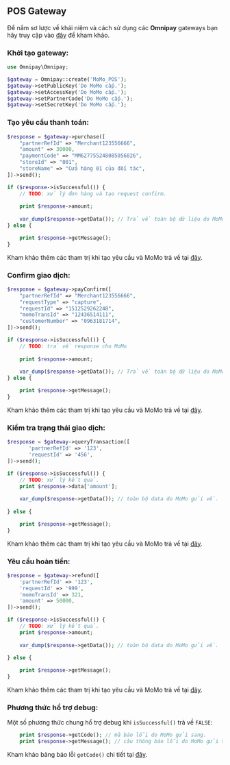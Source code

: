 POS Gateway
------------

Để nắm sơ lược về khái niệm và cách sử dụng các **Omnipay** gateways bạn hãy truy cập vào [đây](https://omnipay.thephpleague.com/) 
để kham khảo.

### Khởi tạo gateway:

```php
use Omnipay\Omnipay;

$gateway = Omnipay::create('MoMo_POS');
$gateway->setPublicKey('Do MoMo cấp.');
$gateway->setAccessKey('Do MoMo cấp.');
$gateway->setPartnerCode('Do MoMo cấp.');
$gateway->setSecretKey('Do MoMo cấp.');
```

### Tạo yêu cầu thanh toán:

```php
$response = $gateway->purchase([
    "partnerRefId" => "Merchant123556666",
    "amount" => 30000,
    "paymentCode" => "MM627755248085056826",
    "storeId" => "001",
    "storeName" => "Cửa hàng 01 của đối tác",
])->send();

if ($response->isSuccessful()) {
    // TODO: xử lý đơn hàng và tạo request confirm.
    
    print $response->amount;
    
    var_dump($response->getData()); // Trả về toàn bộ dữ liệu do MoMo trả về.
} else {

    print $response->getMessage();
}
```

Kham khảo thêm các tham trị khi tạo yêu cầu và MoMo trả về tại [đây](https://developers.momo.vn/#/docs/pos_payment?id=x%e1%bb%ad-l%c3%bd-thanh-to%c3%a1n).

### Confirm giao dịch:

```php
$response = $gateway->payConfirm([
    "partnerRefId" => "Merchant123556666",
    "requestType" => "capture",
    "requestId" => "1512529262248",
    "momoTransId" => "12436514111",
    "customerNumber" => "0963181714",
])->send();

if ($response->isSuccessful()) {
    // TODO: trả về response cho MoMo
    
    print $response->amount;
    
    var_dump($response->getData()); // Trả về toàn bộ dữ liệu do MoMo trả về.
} else {

    print $response->getMessage();
}
```

Kham khảo thêm các tham trị khi tạo yêu cầu và MoMo trả về tại [đây](https://developers.momo.vn/#/docs/pos_payment?id=x%c3%a1c-nh%e1%ba%adn-giao-d%e1%bb%8bch).

### Kiểm tra trạng thái giao dịch:

```php
$response = $gateway->queryTransaction([
       'partnerRefId' => '123',
       'requestId' => '456',
])->send();

if ($response->isSuccessful()) {
    // TODO: xử lý kết quả.
    print $response->data['amount'];
    
    var_dump($response->getData()); // toàn bộ data do MoMo gửi về.
    
} else {

    print $response->getMessage();
}
```

Kham khảo thêm các tham trị khi tạo yêu cầu và MoMo trả về tại [đây](https://developers.momo.vn/#/docs/query_status?id=tra-c%e1%bb%a9u-giao-d%e1%bb%8bch).

### Yêu cầu hoàn tiền:

```php
$response = $gateway->refund([
    'partnerRefId' => '123',
    'requestId' => '999',
    'momoTransId' => 321,
    'amount' => 50000,
])->send();

if ($response->isSuccessful()) {
    // TODO: xử lý kết quả.
    print $response->amount;
    
    var_dump($response->getData()); // toàn bộ data do MoMo gửi về.
    
} else {

    print $response->getMessage();
}
```

Kham khảo thêm các tham trị khi tạo yêu cầu và MoMo trả về tại [đây](https://developers.momo.vn/#/docs/refund?id=ho%c3%a0n-ti%e1%bb%81n-giao-d%e1%bb%8bch).

### Phương thức hổ trợ debug:

Một số phương thức chung hổ trợ debug khi `isSuccessful()` trả về `FALSE`:

```php
    print $response->getCode(); // mã báo lỗi do MoMo gửi sang.
    print $response->getMessage(); // câu thông báo lỗi do MoMo gửi sang.
```

Kham khảo bảng báo lỗi `getCode()` chi tiết tại [đây](https://developers.momo.vn/#/docs/error_code?id=c%c3%a1c-m%c3%a3-l%e1%bb%97i-th%c6%b0%e1%bb%9dng-g%e1%ba%b7p).
